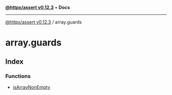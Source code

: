 [**@httpx/assert v0.12.3**](../README.md) • **Docs**

***

[@httpx/assert v0.12.3](../README.md) / array.guards

# array.guards

## Index

### Functions

- [isArrayNonEmpty](functions/isArrayNonEmpty.md)
